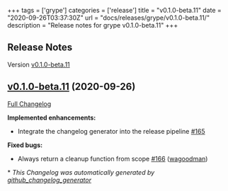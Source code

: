 +++
tags = ['grype']
categories = ['release']
title = "v0.1.0-beta.11"
date = "2020-09-26T03:37:30Z"
url = "docs/releases/grype/v0.1.0-beta.11/"
description = "Release notes for grype v0.1.0-beta.11"
+++

## Release Notes

Version [v0.1.0-beta.11](https://github.com/anchore/grype/releases/tag/v0.1.0-beta.11)

## [v0.1.0-beta.11](https://github.com/anchore/grype/tree/v0.1.0-beta.11) (2020-09-26)

[Full Changelog](https://github.com/anchore/grype/compare/v0.1.0-beta.10...v0.1.0-beta.11)

**Implemented enhancements:**

- Integrate the changelog generator into the release pipeline [\#165](https://github.com/anchore/grype/issues/165)

**Fixed bugs:**

- Always return a cleanup function from scope [\#166](https://github.com/anchore/grype/pull/166) ([wagoodman](https://github.com/wagoodman))



\* *This Changelog was automatically generated by [github_changelog_generator](https://github.com/github-changelog-generator/github-changelog-generator)*
